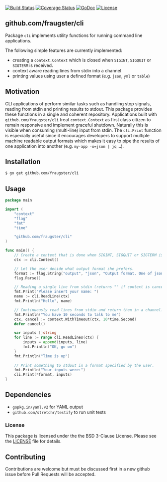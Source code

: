 [![Build Status](https://secure.travis-ci.org/fraugster/cli.png?branch=master)](http://travis-ci.org/fraugster/cli)
[![Coverage Status](https://coveralls.io/repos/fraugster/cli/badge.svg?branch=master)](https://coveralls.io/r/fraugster/cli?branch=master)
[![GoDoc](https://godoc.org/github.com/fraugster/cli?status.svg)](https://godoc.org/github.com/fraugster/cli)
[![License](https://img.shields.io/github/license/fraugster/cli.svg)](https://github.com/fraugster/cli/blob/master/LICENSE)

## github.com/fraugster/cli

Package `cli` implements utility functions for running command line applications.

The following simple features are currently implemented:
- creating a `context.Context` which is closed when `SIGINT`, `SIGQUIT` or `SIGTERM` is received.
- context aware reading lines from stdin into a channel
- printing values using user a defined format (e.g. `json`, `yml` or `table`)

## Motivation

CLI applications of perform similar tasks such as handling stop signals, reading
from stdin and printing results to stdout. This package provides these functions
in a single and coherent repository. Applications built with `github.com/fraugster/cli`
treat `context.Context` as first class citizen to remain responsive and implement
graceful shutdown. Naturally this is visible when consuming (multi-line) input
from stdin.  The `cli.Print` function is especially useful since it encourages
developers to support multiple machine readable output formats which makes it easy
to pipe the results of one application into another (e.g. `my-app -o=json | jq …`).

## Installation 

```sh
$ go get github.com/fraugster/cli
```

## Usage

```go
package main

import (
	"context"
	"flag"
	"fmt"
	"time"

	"github.com/fraugster/cli"
)

func main() {
	// Create a context that is done when SIGINT, SIGQUIT or SIGTERM is received
	ctx := cli.Context()

	// Let the user decide what output format she prefers.
	format := flag.String("output", "json", "Output format. One of json|yaml|table|raw")
	flag.Parse()

	// Reading a single line from stdin (returns "" if context is canceled).
	fmt.Print("Please insert your name: ")
	name := cli.ReadLine(ctx)
	fmt.Println("Hello", name)

	// Continuously read lines from stdin and return them in a channel.
	fmt.Println("You have 10 seconds to talk to me")
	ctx, cancel := context.WithTimeout(ctx, 10*time.Second)
	defer cancel()

	var inputs []string
	for line := range cli.ReadLines(ctx) {
		inputs = append(inputs, line)
		fmt.Println("OK, go on")
	}
    fmt.Println("Time is up")
    
	// Print something to stdout in a format specified by the user.
	fmt.Println("Your inputs were:")
	cli.Print(*format, inputs)
}
```

## Dependencies

- `gopkg.in/yaml.v2` for YAML output
- `github.com/stretchr/testify` to run unit tests

### License

This package is licensed under the the BSD 3-Clause License.
Please see the [LICENSE](LICENSE) file for details.

## Contributing

Contributions are welcome but must be discussed first in a new github issue before
Pull Requests will be accepted.
